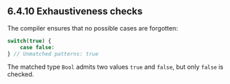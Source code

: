 ## 6.4.10 Exhaustiveness checks

The compiler ensures that no possible cases are forgotten:

```haxe
switch(true) {
    case false:
} // Unmatched patterns: true
```

The matched type `Bool` admits two values `true` and `false`, but only `false` is checked.
